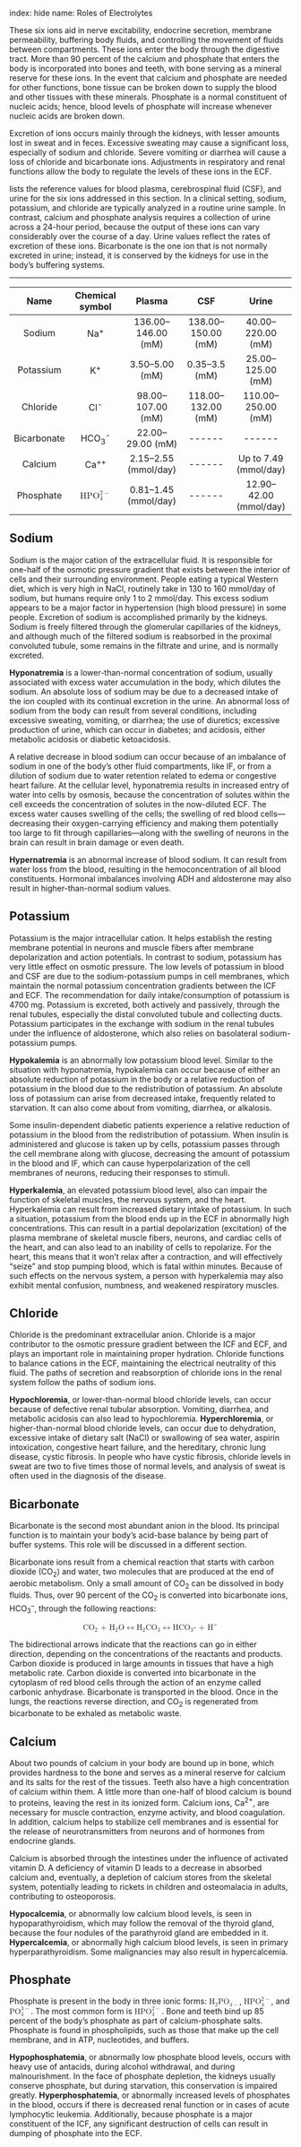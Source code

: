 index: hide
name: Roles of Electrolytes

These six ions aid in nerve excitability, endocrine secretion, membrane permeability, buffering body fluids, and controlling the movement of fluids between compartments. These ions enter the body through the digestive tract. More than 90 percent of the calcium and phosphate that enters the body is incorporated into bones and teeth, with bone serving as a mineral reserve for these ions. In the event that calcium and phosphate are needed for other functions, bone tissue can be broken down to supply the blood and other tissues with these minerals. Phosphate is a normal constituent of nucleic acids; hence, blood levels of phosphate will increase whenever nucleic acids are broken down.

Excretion of ions occurs mainly through the kidneys, with lesser amounts lost in sweat and in feces. Excessive sweating may cause a significant loss, especially of sodium and chloride. Severe vomiting or diarrhea will cause a loss of chloride and bicarbonate ions. Adjustments in respiratory and renal functions allow the body to regulate the levels of these ions in the ECF.

 lists the reference values for blood plasma, cerebrospinal fluid (CSF), and urine for the six ions addressed in this section. In a clinical setting, sodium, potassium, and chloride are typically analyzed in a routine urine sample. In contrast, calcium and phosphate analysis requires a collection of urine across a 24-hour period, because the output of these ions can vary considerably over the course of a day. Urine values reflect the rates of excretion of these ions. Bicarbonate is the one ion that is not normally excreted in urine; instead, it is conserved by the kidneys for use in the body’s buffering systems.


****

| Name | Chemical symbol | Plasma | CSF | Urine |
|:-:|:-:|:-:|:-:|:-:|
| Sodium | Na<sup>+</sup> | 136.00–146.00 (mM) | 138.00–150.00 (mM) | 40.00–220.00 (mM) |
| Potassium | K<sup>+</sup> | 3.50–5.00 (mM) | 0.35–3.5 (mM) | 25.00–125.00 (mM) |
| Chloride | Cl<sup>-</sup> | 98.00–107.00 (mM) | 118.00–132.00 (mM) | 110.00–250.00 (mM) |
| Bicarbonate | HCO<sub>3</sub><sup>-</sup> | 22.00–29.00 (mM) | ------ | ------ |
| Calcium | Ca<sup>++</sup> | 2.15–2.55 (mmol/day) | ------ | Up to 7.49 (mmol/day) |
| Phosphate | <math display="left" xmlns:q="http://cnx.rice.edu/qml/1.0" xmlns:m="http://www.w3.org/1998/Math/MathML" xmlns:bib="http://bibtexml.sf.net/" xmlns:md="http://cnx.rice.edu/mdml" xmlns="http://cnx.rice.edu/cnxml"> <mrow>  <msubsup>   <mrow>    <mtext>HPO</mtext>   </mrow>   <mn>4</mn>   <mrow>    <mn>2</mn><mo>−</mo>   </mrow>  </msubsup> </mrow></math> | 0.81–1.45 (mmol/day) | ------ | 12.90–42.00 (mmol/day) |
    

## Sodium

Sodium is the major cation of the extracellular fluid. It is responsible for one-half of the osmotic pressure gradient that exists between the interior of cells and their surrounding environment. People eating a typical Western diet, which is very high in NaCl, routinely take in 130 to 160 mmol/day of sodium, but humans require only 1 to 2 mmol/day. This excess sodium appears to be a major factor in hypertension (high blood pressure) in some people. Excretion of sodium is accomplished primarily by the kidneys. Sodium is freely filtered through the glomerular capillaries of the kidneys, and although much of the filtered sodium is reabsorbed in the proximal convoluted tubule, some remains in the filtrate and urine, and is normally excreted.

 **Hyponatremia** is a lower-than-normal concentration of sodium, usually associated with excess water accumulation in the body, which dilutes the sodium. An absolute loss of sodium may be due to a decreased intake of the ion coupled with its continual excretion in the urine. An abnormal loss of sodium from the body can result from several conditions, including excessive sweating, vomiting, or diarrhea; the use of diuretics; excessive production of urine, which can occur in diabetes; and acidosis, either metabolic acidosis or diabetic ketoacidosis.

A relative decrease in blood sodium can occur because of an imbalance of sodium in one of the body’s other fluid compartments, like IF, or from a dilution of sodium due to water retention related to edema or congestive heart failure. At the cellular level, hyponatremia results in increased entry of water into cells by osmosis, because the concentration of solutes within the cell exceeds the concentration of solutes in the now-diluted ECF. The excess water causes swelling of the cells; the swelling of red blood cells—decreasing their oxygen-carrying efficiency and making them potentially too large to fit through capillaries—along with the swelling of neurons in the brain can result in brain damage or even death.

 **Hypernatremia** is an abnormal increase of blood sodium. It can result from water loss from the blood, resulting in the hemoconcentration of all blood constituents. Hormonal imbalances involving ADH and aldosterone may also result in higher-than-normal sodium values.

## Potassium

Potassium is the major intracellular cation. It helps establish the resting membrane potential in neurons and muscle fibers after membrane depolarization and action potentials. In contrast to sodium, potassium has very little effect on osmotic pressure. The low levels of potassium in blood and CSF are due to the sodium-potassium pumps in cell membranes, which maintain the normal potassium concentration gradients between the ICF and ECF. The recommendation for daily intake/consumption of potassium is 4700 mg. Potassium is excreted, both actively and passively, through the renal tubules, especially the distal convoluted tubule and collecting ducts. Potassium participates in the exchange with sodium in the renal tubules under the influence of aldosterone, which also relies on basolateral sodium-potassium pumps.

 **Hypokalemia** is an abnormally low potassium blood level. Similar to the situation with hyponatremia, hypokalemia can occur because of either an absolute reduction of potassium in the body or a relative reduction of potassium in the blood due to the redistribution of potassium. An absolute loss of potassium can arise from decreased intake, frequently related to starvation. It can also come about from vomiting, diarrhea, or alkalosis.

Some insulin-dependent diabetic patients experience a relative reduction of potassium in the blood from the redistribution of potassium. When insulin is administered and glucose is taken up by cells, potassium passes through the cell membrane along with glucose, decreasing the amount of potassium in the blood and IF, which can cause hyperpolarization of the cell membranes of neurons, reducing their responses to stimuli.

 **Hyperkalemia**, an elevated potassium blood level, also can impair the function of skeletal muscles, the nervous system, and the heart. Hyperkalemia can result from increased dietary intake of potassium. In such a situation, potassium from the blood ends up in the ECF in abnormally high concentrations. This can result in a partial depolarization (excitation) of the plasma membrane of skeletal muscle fibers, neurons, and cardiac cells of the heart, and can also lead to an inability of cells to repolarize. For the heart, this means that it won’t relax after a contraction, and will effectively “seize” and stop pumping blood, which is fatal within minutes. Because of such effects on the nervous system, a person with hyperkalemia may also exhibit mental confusion, numbness, and weakened respiratory muscles.

## Chloride

Chloride is the predominant extracellular anion. Chloride is a major contributor to the osmotic pressure gradient between the ICF and ECF, and plays an important role in maintaining proper hydration. Chloride functions to balance cations in the ECF, maintaining the electrical neutrality of this fluid. The paths of secretion and reabsorption of chloride ions in the renal system follow the paths of sodium ions.

 **Hypochloremia**, or lower-than-normal blood chloride levels, can occur because of defective renal tubular absorption. Vomiting, diarrhea, and metabolic acidosis can also lead to hypochloremia.  **Hyperchloremia**, or higher-than-normal blood chloride levels, can occur due to dehydration, excessive intake of dietary salt (NaCl) or swallowing of sea water, aspirin intoxication, congestive heart failure, and the hereditary, chronic lung disease, cystic fibrosis. In people who have cystic fibrosis, chloride levels in sweat are two to five times those of normal levels, and analysis of sweat is often used in the diagnosis of the disease.

## Bicarbonate

Bicarbonate is the second most abundant anion in the blood. Its principal function is to maintain your body’s acid-base balance by being part of buffer systems. This role will be discussed in a different section.

Bicarbonate ions result from a chemical reaction that starts with carbon dioxide (CO<sub>2</sub>) and water, two molecules that are produced at the end of aerobic metabolism. Only a small amount of CO<sub>2</sub> can be dissolved in body fluids. Thus, over 90 percent of the CO<sub>2</sub> is converted into bicarbonate ions, HCO<sub>3</sub><sup>–</sup>, through the following reactions:

<math display="block" xmlns:data="http://www.w3.org/TR/html5/dom.html#custom-data-attribute" xmlns:q="http://cnx.rice.edu/qml/1.0" xmlns:m="http://www.w3.org/1998/Math/MathML" xmlns:bib="http://bibtexml.sf.net/" xmlns:md="http://cnx.rice.edu/mdml" xmlns="http://cnx.rice.edu/cnxml"> <mrow>  <msub>   <mrow>    <mtext>CO</mtext>   </mrow>   <mtext>2</mtext>  </msub>  <msub>   <mrow>    <mtext> + H</mtext>   </mrow>   <mtext>2</mtext>  </msub>  <mtext>O</mtext><mrow><mo stretchy="false">↔</mo></mrow><msub>   <mtext>H</mtext>   <mtext>2</mtext>  </msub>  <msub>   <mrow>    <mtext>CO</mtext>   </mrow>   <mtext>3</mtext>  </msub><mrow><mo stretchy="false">↔</mo></mrow>   <mtext>H</mtext>  <msub>   <mrow>    <mtext>CO</mtext>   </mrow>   <mrow>    <mtext>3</mtext>   </mrow>  </msub>  <msup>   <mrow>    <mtext>- + H</mtext>   </mrow>   <mtext>+</mtext>  </msup> </mrow></math>

The bidirectional arrows indicate that the reactions can go in either direction, depending on the concentrations of the reactants and products. Carbon dioxide is produced in large amounts in tissues that have a high metabolic rate. Carbon dioxide is converted into bicarbonate in the cytoplasm of red blood cells through the action of an enzyme called carbonic anhydrase. Bicarbonate is transported in the blood. Once in the lungs, the reactions reverse direction, and CO<sub>2</sub> is regenerated from bicarbonate to be exhaled as metabolic waste.

## Calcium

About two pounds of calcium in your body are bound up in bone, which provides hardness to the bone and serves as a mineral reserve for calcium and its salts for the rest of the tissues. Teeth also have a high concentration of calcium within them. A little more than one-half of blood calcium is bound to proteins, leaving the rest in its ionized form. Calcium ions, Ca<sup>2+</sup>, are necessary for muscle contraction, enzyme activity, and blood coagulation. In addition, calcium helps to stabilize cell membranes and is essential for the release of neurotransmitters from neurons and of hormones from endocrine glands.

Calcium is absorbed through the intestines under the influence of activated vitamin D. A deficiency of vitamin D leads to a decrease in absorbed calcium and, eventually, a depletion of calcium stores from the skeletal system, potentially leading to rickets in children and osteomalacia in adults, contributing to osteoporosis.

 **Hypocalcemia**, or abnormally low calcium blood levels, is seen in hypoparathyroidism, which may follow the removal of the thyroid gland, because the four nodules of the parathyroid gland are embedded in it.  **Hypercalcemia**, or abnormally high calcium blood levels, is seen in primary hyperparathyroidism. Some malignancies may also result in hypercalcemia.

## Phosphate

Phosphate is present in the body in three ionic forms: <math xmlns:q="http://cnx.rice.edu/qml/1.0" xmlns:m="http://www.w3.org/1998/Math/MathML" xmlns:bib="http://bibtexml.sf.net/" xmlns:md="http://cnx.rice.edu/mdml" xmlns="http://cnx.rice.edu/cnxml"> <mrow>  <msub>   <mtext>H</mtext>   <mn>2</mn>  </msub>  <msub>   <mrow>    <mtext>PO</mtext>   </mrow>   <mrow>    <mn>4</mn><mo>−</mo>   </mrow>  </msub> </mrow></math>, <math xmlns:q="http://cnx.rice.edu/qml/1.0" xmlns:m="http://www.w3.org/1998/Math/MathML" xmlns:bib="http://bibtexml.sf.net/" xmlns:md="http://cnx.rice.edu/mdml" xmlns="http://cnx.rice.edu/cnxml"> <mrow>  <msubsup>   <mrow>    <mtext>HPO</mtext>   </mrow>   <mn>4</mn>   <mrow>    <mn>2</mn><mo>−</mo>   </mrow>  </msubsup> </mrow></math>, and <math xmlns:q="http://cnx.rice.edu/qml/1.0" xmlns:m="http://www.w3.org/1998/Math/MathML" xmlns:bib="http://bibtexml.sf.net/" xmlns:md="http://cnx.rice.edu/mdml" xmlns="http://cnx.rice.edu/cnxml"> <mrow>  <msubsup>   <mrow>    <mtext>PO</mtext>   </mrow>   <mn>4</mn>   <mrow>    <mn>3</mn><mo>−</mo>   </mrow>  </msubsup> </mrow></math>. The most common form is <math xmlns:q="http://cnx.rice.edu/qml/1.0" xmlns:m="http://www.w3.org/1998/Math/MathML" xmlns:bib="http://bibtexml.sf.net/" xmlns:md="http://cnx.rice.edu/mdml" xmlns="http://cnx.rice.edu/cnxml"> <mrow>  <msubsup>   <mrow>    <mtext>HPO</mtext>   </mrow>   <mn>4</mn>   <mrow>    <mn>2</mn><mo>−</mo>   </mrow>  </msubsup> </mrow></math>. Bone and teeth bind up 85 percent of the body’s phosphate as part of calcium-phosphate salts. Phosphate is found in phospholipids, such as those that make up the cell membrane, and in ATP, nucleotides, and buffers.

 **Hypophosphatemia**, or abnormally low phosphate blood levels, occurs with heavy use of antacids, during alcohol withdrawal, and during malnourishment. In the face of phosphate depletion, the kidneys usually conserve phosphate, but during starvation, this conservation is impaired greatly.  **Hyperphosphatemia**, or abnormally increased levels of phosphates in the blood, occurs if there is decreased renal function or in cases of acute lymphocytic leukemia. Additionally, because phosphate is a major constituent of the ICF, any significant destruction of cells can result in dumping of phosphate into the ECF.
